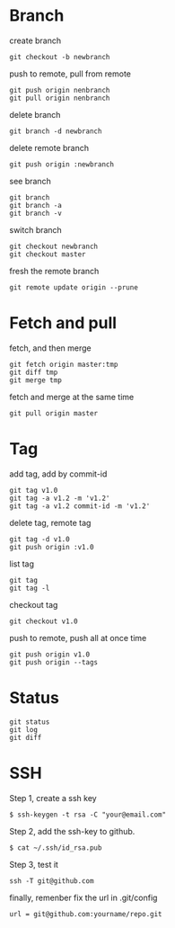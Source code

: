 Branch
============

create branch

	git checkout -b newbranch

push to remote, pull from remote

	git push origin nenbranch
	git pull origin nenbranch

delete branch

	git branch -d newbranch

delete remote branch

	git push origin :newbranch

see branch

	git branch
	git branch -a
	git branch -v

switch branch

	git checkout newbranch
	git checkout master

fresh the remote branch

	git remote update origin --prune



Fetch and pull
============

fetch, and then merge

	git fetch origin master:tmp
	git diff tmp
	git merge tmp

fetch and merge at the same time

	git pull origin master



Tag
============

add tag, add by commit-id

	git tag v1.0
	git tag -a v1.2 -m 'v1.2'
	git tag -a v1.2 commit-id -m 'v1.2'

delete tag, remote tag

	git tag -d v1.0
	git push origin :v1.0

list tag

	git tag
	git tag -l

checkout tag

	git checkout v1.0

push to remote, push all at once time

	git push origin v1.0
	git push origin --tags



Status
============

	git status
	git log
	git diff



SSH
============

Step 1, create a ssh key

	$ ssh-keygen -t rsa -C "your@email.com"

Step 2, add the ssh-key to github.

	$ cat ~/.ssh/id_rsa.pub

Step 3, test it

	ssh -T git@github.com

finally, remenber fix the url in .git/config

	url = git@github.com:yourname/repo.git







